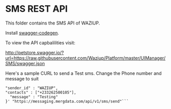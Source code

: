 
SMS REST API
===============

This folder contains the SMS API of WAZIUP.

Install [swagger-codegen](https://github.com/swagger-api/swagger-codegen).

To view the API capbalilities visit:

http://petstore.swagger.io/?url=https://raw.githubusercontent.com/Waziup/Platform/master/UIManager/SMS/swagger.json


Here's a sample CURL to send a Test sms. Change the Phone number and message to suit

```curl -X POST -H "Content-Type: application/json" -H "Api-Token: 53fdb4b2-0ad4-4767-99ea-2271f16f6f1d" -H "Cache-Control: no-cache" -H "Postman-Token: d424994b-27dd-1f5a-4151-a8b2aa0ac22b" -d '{
"sender_id" : "WAZIUP",
"contacts" : ["+233262500105"],
  "message" : "Testing"
}' "https://messaging.mergdata.com/api/v1/sms/send"```
